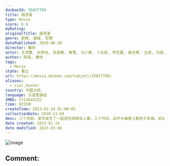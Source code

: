 ```yaml
---
doubanId: 35027709
title: 猎谎者
type: Movie
score: 6.9
myRating: 
originalTitle: 猎谎者
genre: 剧情, 悬疑, 犯罪
datePublished: 2020-06-30
director: 廉欣
actor: 王茂蕾, 孙梦纯, 张圣鹏, 秦雪, 马小茜, 卜志岩, 李宏磊, 姜无寒, 王斌, 冯逾, 刘宝
author: 周易, 廉欣
tags:
  - Movie
state: 看过
url: https://movie.douban.com/subject/35027709/
aliases:
  - Liar_Hunter
country: 中国大陆
language: 汉语普通话
IMDb: tt12644232
time: 92分钟
createTime: 2023-01-24 01:00:05
collectionDate: 2020-11-04
desc: 三个月前，某市发生了一起恶性绑架杀人案。三个月后，凶手与被害人都死于车祸。初出茅庐的女警韩烨找到了案件的幸存者林超凡，向他求证案件发生的经过。但随着调查的深入，韩烨发现林超凡的很多证词都存在漏洞，再三...
date created: 2023-01-24
date modified: 2023-03-08
---
```


![image](p2611124274.jpg)

Comment:
---
